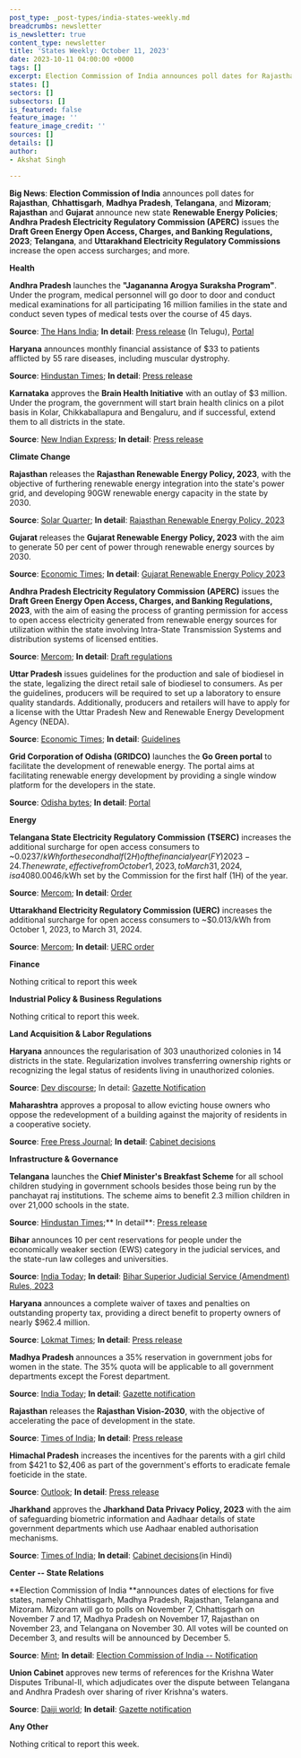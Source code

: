 ```yaml
---
post_type: _post-types/india-states-weekly.md
breadcrumbs: newsletter
is_newsletter: true
content_type: newsletter
title: 'States Weekly: October 11, 2023'
date: 2023-10-11 04:00:00 +0000
tags: []
excerpt: Election Commission of India announces poll dates for Rajasthan, Chhattisgarh, Madhya Pradesh, Telangana, and Mizoram; Rajasthan and Gujarat announce new state Renewable Energy Policies; Andhra Pradesh Electricity Regulatory Commission (APERC) issues the Draft Green Energy Open Access, Charges, and Banking Regulations, 2023; Telangana, and Uttarakhand Electricity Regulatory Commissions increase the open access surcharges; and more.
states: []
sectors: []
subsectors: []
is_featured: false
feature_image: ''
feature_image_credit: ''
sources: []
details: []
author:
- Akshat Singh

---
```


**Big News**: **Election Commission of India** announces poll dates for **Rajasthan**, **Chhattisgarh**, **Madhya Pradesh**, **Telangana**, and **Mizoram**; **Rajasthan** and **Gujarat** announce new state **Renewable Energy Policies**; **Andhra Pradesh Electricity Regulatory Commission (APERC)** issues the **Draft Green Energy Open Access, Charges, and Banking Regulations, 2023**; **Telangana**, and **Uttarakhand Electricity Regulatory Commissions** increase the open access surcharges; and more.

**Health**

**Andhra Pradesh** launches the **"Jagananna Arogya Suraksha Program"**. Under the program, medical personnel will go door to door and conduct medical examinations for all participating 16 million families in the state and conduct seven types of medical tests over the course of 45 days. 

**Source**: [The Hans India](https://www.thehansindia.com/andhra-pradesh/ys-jagan-launches-jagananna-arogya-suraksha-says-free-medical-tests-to-all-826301); **In detail**: [Press release](https://ipr.ap.nic.in/images/press-releases/%E0%B0%9C%E0%B0%97%E0%B0%A8%E0%B0%A8%E0%B1%8D%E0%B0%A8%20%E0%B0%86%E0%B0%B0%E0%B1%8B%E0%B0%97%E0%B1%8D%E0%B0%AF%20%E0%B0%B8%E0%B1%81%E0%B0%B0%E0%B0%95%E0%B1%8D%E0%B0%B7%20%E0%B0%AA%E0%B0%A7%E0%B0%95%E0%B0%BE%E0%B0%A8%E0%B1%8D%E0%B0%A8%E0%B0%BF%20%E0%B0%AA%E0%B1%8D%E0%B0%B0%E0%B0%BE%E0%B0%B0%E0%B0%82%E0%B0%AD%E0%B0%BF%E0%B0%82%E0%B0%9A%E0%B0%BF%E0%B0%A8%20%E0%B0%B8%E0%B1%80%E0%B0%8E%E0%B0%82%20%E0%B0%9C%E0%B0%97%E0%B0%A8%E0%B1%8D_29.09.2023.pdf) (In Telugu), [Portal](http://ncdcd.ap.gov.in/Jagananna-Arogya-Suraksha/)

**Haryana** announces monthly financial assistance of $33 to patients afflicted by 55 rare diseases, including muscular dystrophy. 

**Source**: [Hindustan Times](https://www.hindustantimes.com/cities/chandigarh-news/haryana-to-give-monthly-assistance-of-rs-2-750-to-patients-of-55-rare-diseases-101696340800848.html); **In detail**: [Press release](https://acrobat.adobe.com/id/urn:aaid:sc:VA6C2:23fa6f87-e35e-4fa4-9614-c43429d97f26)

**Karnataka** approves the **Brain Health Initiative** with an outlay of $3 million. Under the program, the government will start brain health clinics on a pilot basis in Kolar, Chikkaballapura and Bengaluru, and if successful, extend them to all districts in the state. 

**Source**: [New Indian Express](https://www.newindianexpress.com/states/karnataka/2023/oct/06/brain-health-clinics-to-be-set-up-in-karnataka-on-pilot-basis-2621247.html); **In detail**: [Press release](https://mentalhealth.karnataka.gov.in/info-2/Karnataka+Brain+Health+Initiative/en)

**Climate Change**

**Rajasthan** releases the **Rajasthan Renewable Energy Policy, 2023**, with the objective of furthering renewable energy integration into the state's power grid, and developing 90GW renewable energy capacity in the state by 2030. 

**Source**: [Solar Quarter](https://solarquarter.com/2023/10/07/rajasthan-government-unveils-ambitious-renewable-energy-policy-2023-to-transform-the-states-energy-landscape/); **In detail**: [Rajasthan Renewable Energy Policy, 2023](https://solarquarter.com/wp-content/uploads/2023/10/Rajasthan-Policy-2023.pdf)

**Gujarat** releases the **Gujarat Renewable Energy Policy, 2023** with the aim to generate 50 per cent of power through renewable energy sources by 2030. 

**Source**: [Economic Times](https://energy.economictimes.indiatimes.com/news/renewable/gujarat-governments-new-policy-aims-to-generate-half-the-power-through-renewable-sources-by-2030/104173219); **In detail**: [Gujarat Renewable Energy Policy 2023](https://guj-epd.gujarat.gov.in/uploads/Gujarat_RE_Policy-2023.pdf)

**Andhra Pradesh Electricity Regulatory Commission (APERC)** issues the **Draft Green Energy Open Access, Charges, and Banking Regulations, 2023**, with the aim of easing the process of granting permission for access to open access electricity generated from renewable energy sources for utilization within the state involving Intra-State Transmission Systems and distribution systems of licensed entities. 

**Source**: [Mercom](https://www.mercomindia.com/andhra-pradesh-green-energy-open-access-regulations); **In detail**: [Draft regulations](https://aperc.gov.in/admin/upload/APERCGEOAChargesandBankingRegulation2023.pdf)

**Uttar Pradesh** issues guidelines for the production and sale of biodiesel in the state, legalizing the direct retail sale of biodiesel to consumers. As per the guidelines, producers will be required to set up a laboratory to ensure quality standards. Additionally, producers and retailers will have to apply for a license with the Uttar Pradesh New and Renewable Energy Development Agency (NEDA). 

**Source**: [Economic Times](https://energy.economictimes.indiatimes.com/news/renewable/up-issues-guidelines-for-production-sale-of-biodiesel/104134154); **In detail**: [Guidelines](https://upneda.org.in/MediaGallery/biodiesel_27Sep2023.pdf)

**Grid Corporation of Odisha (GRIDCO)** launches the **Go Green portal** to facilitate the development of renewable energy. The portal aims at facilitating renewable energy development by providing a single window platform for the developers in the state. 

**Source**: [Odisha bytes](https://odishabytes.com/gridco-launches-go-green-portal-for-renewable-energy-projects-in-odisha/); **In detail**: [Portal](https://greenenergyinvest.odisha.gov.in)

**Energy**

**Telangana State Electricity Regulatory Commission** **(TSERC)** increases the additional surcharge for open access consumers to ~$0.0237/kWh for the second half (2H) of the financial year (FY) 2023-24. The new rate, effective from October 1, 2023, to March 31, 2024, is a 408% increase from ~$0.0046/kWh set by the Commission for the first half (1H) of the year. 

**Source**: [Mercom](https://www.mercomindia.com/telangana-additional-surcharge-open-access-%E2%82%B91-98-kwh); **In detail**: [Order](https://tserc.gov.in/file_upload/uploads/Orders/Commission%20Orders/2023/OP%2015%2016%20AS%20H2%202023-24.pdf)

**Uttarakhand Electricity Regulatory Commission (UERC)** increases the additional surcharge for open access consumers to ~$0.013/kWh from October 1, 2023, to March 31, 2024. 

**Source**: [Mercom](https://www.mercomindia.com/uttarakhand-additional-surcharge-1-05); **In detail**: [UERC order](https://uerc.gov.in/ordersPetitions/orders/Misc/2023/sept/Order_on_Additional_Surcharge_Oct%2023%20to%20March_24.pdf)

**Finance**

Nothing critical to report this week

**Industrial Policy & Business Regulations**

Nothing critical to report this week.

**Land Acquisition & Labor Regulations**

**Haryana** announces the regularisation of 303 unauthorized colonies in 14 districts in the state. Regularization involves transferring ownership rights or recognizing the legal status of residents living in unauthorized colonies. 

**Source**: [Dev discourse](https://www.devdiscourse.com/article/headlines/2620568-haryana-decides-to-regularise-303-unauthorised-colonies-cm-khattar-says-remaining-such-colonies-to-be-authorised-by-januar); In detail: [Gazette Notification](https://acrobat.adobe.com/id/urn:aaid:sc:VA6C2:b4db4330-2c22-422e-a6e8-cd8c496c44a4)

**Maharashtra** approves a proposal to allow evicting house owners who oppose the redevelopment of a building against the majority of residents in a cooperative society. 

**Source**: [Free Press Journal](https://www.freepressjournal.in/mumbai/maha-cabinet-approves-amendment-to-enable-eviction-of-dissenting-homeowners-from-to-be-redeveloped-buildings); **In detail**: [Cabinet decisions](https://www.maharashtra.gov.in/Upload/PDF/48_Dt_03_10_2023_Cabinet_Decisions_Meeting_No_48.pdf)

**Infrastructure & Governance**

**Telangana** launches the **Chief Minister's Breakfast Scheme** for all school children studying in government schools besides those being run by the panchayat raj institutions. The scheme aims to benefit 2.3 million children in over 21,000 schools in the state. 

**Source**: [Hindustan Times](https://www.hindustantimes.com/india-news/telangana-government-launches-cm-breakfast-scheme-for-classes-1-to-10-101696591711529.html);** In detail**: [Press release](https://cm.telangana.gov.in/2023/09/telangana-government-launches-chief-ministers-breakfast-scheme-for-school-students/)

**Bihar** announces 10 per cent reservations for people under the economically weaker section (EWS) category in the judicial services, and the state-run law colleges and universities. 

**Source**: [India Today](https://www.indiatoday.in/india/story/bihar-10-per-cent-quota-economically-weaker-section-judicial-services-law-colleges-2443926-2023-10-03); **In detail**: [Bihar Superior Judicial Service (Amendment) Rules, 2023](https://www.indianemployees.com/acts-rules/details/bihar-superior-judicial-service-amendment-rules-2023)

**Haryana** announces a complete waiver of taxes and penalties on outstanding property tax, providing a direct benefit to property owners of nearly $962.4 million. 

**Source**: [Lokmat Times](https://www.lokmattimes.com/national/haryana-waives-taxes-penalties-on-outstanding-property-tax/); **In detail**: [Press release](https://acrobat.adobe.com/id/urn:aaid:sc:VA6C2:848cd195-b226-4eb7-b7a6-07158b5b537f)

**Madhya Pradesh** announces a 35% reservation in government jobs for women in the state. The 35% quota will be applicable to all government departments except the Forest department. 

**Source**: [India Today](https://www.indiatoday.in/india/story/madhya-pradesh-news-women-reservation-in-government-jobs-2444691-2023-10-05); **In detail**: [Gazette notification](https://govtpressmp.nic.in/pdf/extra/2023-10-03-Ex-304.pdf)

**Rajasthan** releases the **Rajasthan Vision-2030**, with the objective of accelerating the pace of development in the state. 

**Source**: [Times of India](https://timesofindia.indiatimes.com/videos/news/vision-2030-document-will-give-a-new-direction-to-development-of-rajasthan-cm-gehlot/videoshow/104218516.cms); **In detail**: [Press release](https://dipr.rajasthan.gov.in/press-release-detail/124195/0)

**Himachal Pradesh** increases the incentives for the parents with a girl child from $421 to $2,406 as part of the government's efforts to eradicate female foeticide in the state. 

**Source**: [Outlook](https://www.outlookindia.com/national/himachal-cm-sukhu-raises-incentive-to-parents-of-single-girl-child-to-rs-2-lakh-news-322650); **In detail**: [Press release](http://himachalpr.gov.in/OnePressRelease.aspx?Language=1&ID=31304)

**Jharkhand** approves the **Jharkhand Data Privacy Policy, 2023** with the aim of safeguarding biometric information and Aadhaar details of state government departments which use Aadhaar enabled authorisation mechanisms. 

**Source**: [Times of India](https://timesofindia.indiatimes.com/city/ranchi/govt-makes-cancer-and-rabies-notifiable-diseases/articleshow/104200872.cms); **In detail**: [Cabinet decisions](https://cm.jharkhand.gov.in/sites/default/files/cabinet_decision_05_10_2023%28Hindi%29.pdf)(in Hindi)

**Center -- State Relations**

**Election Commission of India **announces dates of elections for five states, namely Chhattisgarh, Madhya Pradesh, Rajasthan, Telangana and Mizoram. Mizoram will go to polls on November 7, Chhattisgarh on November 7 and 17, Madhya Pradesh on November 17, Rajasthan on November 23, and Telangana on November 30. All votes will be counted on December 3, and results will be announced by December 5. 

**Source**: [Mint](https://urldefense.com/v3/__https:/www.livemint.com/elections/assembly-elections/assembly-elections-live-updates-election-commission-poll-dates-madhya-pradesh-rajasthan-telangana-mizoram-chhattisgarh-11696819577471.html__;!!KRhing!dJNymhn_cfWgHHv0mIWD-IRmotsGRD2nH-jnvkK-IfCkPAmb3gDHC1FBG2xIFfMijWj7GN9W9P8Vm7Yoxorj$); **In detail**: [Election Commission of India -- Notification](https://urldefense.com/v3/__https:/eci.gov.in/files/file/15309-general-election-to-legislative-assemblies-of-chhattisgarh-madhya-pradesh-mizoram-rajasthan-and-telangana-2023/__;!!KRhing!dJNymhn_cfWgHHv0mIWD-IRmotsGRD2nH-jnvkK-IfCkPAmb3gDHC1FBG2xIFfMijWj7GN9W9P8Vm6Im439U$)

**Union Cabinet** approves new terms of references for the Krishna Water Disputes Tribunal-II, which adjudicates over the dispute between Telangana and Andhra Pradesh over sharing of river Krishna's waters. 

**Source**: [Daiji world](https://www.daijiworld.com/news/newsDisplay?newsID=1127187); **In detail**: [Gazette notification](https://egazette.gov.in/WriteReadData/2023/249217.pdf)

**Any Other**

Nothing critical to report this week.
